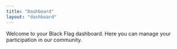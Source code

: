 ```yaml
---
title: "Dashboard"
layout: "dashboard"
---
```


Welcome to your Black Flag dashboard. Here you can manage your participation in our community.